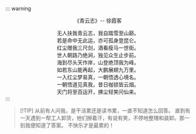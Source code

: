 ::: warning <center>《青云志》-- 徐霞客 </center>

<center>无人扶我青云志，我自踏雪至山巅。</center>

<center>若是命中无此运，亦可孤身登昆仑。</center>

<center>红尘赠我三尺剑，酒看瘦马一世街。</center>

<center>世人朝路乃绝涧，独见众生止步前。</center>

<center>海到尽头天作岸，山登绝顶我为峰。</center>

<center>如若东山能再起，大鹏展翅九万里。</center>

<center>一入红尘梦易真，一朝悟透心境名。</center>

<center>一朝悟道见真我，昔日枷锁皆云烟。</center>

<center>天门将至百运开，拂尘轻笑问仙来。</center>
:::



> [!TIP] 从前有人问我，是干活累还是读书累，一直不知道怎么回答。 直到有一天遇到一帮工人卸货，他们擦着汗，有说有笑，不停地整理和装卸。那一刻我便知道了答案。 不快乐才是最累的！
